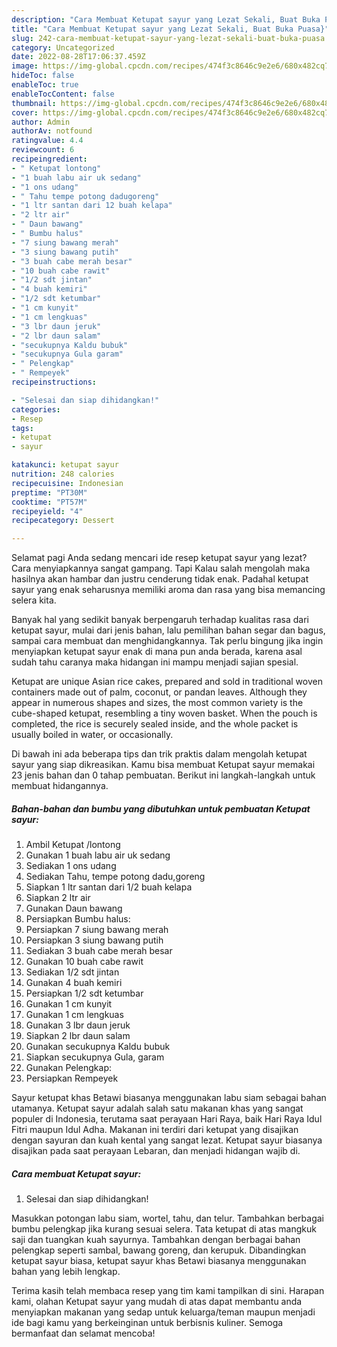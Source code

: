 ```yaml
---
description: "Cara Membuat Ketupat sayur yang Lezat Sekali, Buat Buka Puasa}"
title: "Cara Membuat Ketupat sayur yang Lezat Sekali, Buat Buka Puasa}"
slug: 242-cara-membuat-ketupat-sayur-yang-lezat-sekali-buat-buka-puasa
category: Uncategorized
date: 2022-08-28T17:06:37.459Z
image: https://img-global.cpcdn.com/recipes/474f3c8646c9e2e6/680x482cq70/ketupat-sayur-foto-resep-utama.jpg
hideToc: false
enableToc: true
enableTocContent: false
thumbnail: https://img-global.cpcdn.com/recipes/474f3c8646c9e2e6/680x482cq70/ketupat-sayur-foto-resep-utama.jpg
cover: https://img-global.cpcdn.com/recipes/474f3c8646c9e2e6/680x482cq70/ketupat-sayur-foto-resep-utama.jpg
author: Admin
authorAv: notfound
ratingvalue: 4.4
reviewcount: 6
recipeingredient:
- " Ketupat lontong"
- "1 buah labu air uk sedang"
- "1 ons udang"
- " Tahu tempe potong dadugoreng"
- "1 ltr santan dari 12 buah kelapa"
- "2 ltr air"
- " Daun bawang"
- " Bumbu halus"
- "7 siung bawang merah"
- "3 siung bawang putih"
- "3 buah cabe merah besar"
- "10 buah cabe rawit"
- "1/2 sdt jintan"
- "4 buah kemiri"
- "1/2 sdt ketumbar"
- "1 cm kunyit"
- "1 cm lengkuas"
- "3 lbr daun jeruk"
- "2 lbr daun salam"
- "secukupnya Kaldu bubuk"
- "secukupnya Gula garam"
- " Pelengkap"
- " Rempeyek"
recipeinstructions:

- "Selesai dan siap dihidangkan!"
categories:
- Resep
tags:
- ketupat
- sayur

katakunci: ketupat sayur 
nutrition: 248 calories
recipecuisine: Indonesian
preptime: "PT30M"
cooktime: "PT57M"
recipeyield: "4"
recipecategory: Dessert

---
```



Selamat pagi Anda sedang mencari ide resep ketupat sayur yang lezat? Cara menyiapkannya sangat gampang. Tapi Kalau salah mengolah maka hasilnya akan hambar dan justru cenderung tidak enak. Padahal ketupat sayur yang enak seharusnya memiliki aroma dan rasa yang bisa memancing selera kita.


Banyak hal yang sedikit banyak berpengaruh terhadap kualitas rasa dari ketupat sayur, mulai dari jenis bahan, lalu pemilihan bahan segar dan bagus, sampai cara membuat dan menghidangkannya. Tak perlu bingung jika ingin menyiapkan ketupat sayur enak di mana pun anda berada, karena asal sudah tahu caranya maka hidangan ini mampu menjadi sajian spesial.

Ketupat are unique Asian rice cakes, prepared and sold in traditional woven containers made out of palm, coconut, or pandan leaves. Although they appear in numerous shapes and sizes, the most common variety is the cube-shaped ketupat, resembling a tiny woven basket. When the pouch is completed, the rice is securely sealed inside, and the whole packet is usually boiled in water, or occasionally.


Di bawah ini ada beberapa tips dan trik praktis dalam mengolah ketupat sayur yang siap dikreasikan. Kamu bisa membuat Ketupat sayur memakai 23 jenis bahan dan 0 tahap pembuatan. Berikut ini langkah-langkah untuk membuat hidangannya.

<!--inarticleads1-->

##### Bahan-bahan dan bumbu yang dibutuhkan untuk pembuatan Ketupat sayur:

1. Ambil  Ketupat /lontong
1. Gunakan 1 buah labu air uk sedang
1. Sediakan 1 ons udang
1. Sediakan  Tahu, tempe potong dadu,goreng
1. Siapkan 1 ltr santan dari 1/2 buah kelapa
1. Siapkan 2 ltr air
1. Gunakan  Daun bawang
1. Persiapkan  Bumbu halus:
1. Persiapkan 7 siung bawang merah
1. Persiapkan 3 siung bawang putih
1. Sediakan 3 buah cabe merah besar
1. Gunakan 10 buah cabe rawit
1. Sediakan 1/2 sdt jintan
1. Gunakan 4 buah kemiri
1. Persiapkan 1/2 sdt ketumbar
1. Gunakan 1 cm kunyit
1. Gunakan 1 cm lengkuas
1. Gunakan 3 lbr daun jeruk
1. Siapkan 2 lbr daun salam
1. Gunakan secukupnya Kaldu bubuk
1. Siapkan secukupnya Gula, garam
1. Gunakan  Pelengkap:
1. Persiapkan  Rempeyek


Sayur ketupat khas Betawi biasanya menggunakan labu siam sebagai bahan utamanya. Ketupat sayur adalah salah satu makanan khas yang sangat populer di Indonesia, terutama saat perayaan Hari Raya, baik Hari Raya Idul Fitri maupun Idul Adha. Makanan ini terdiri dari ketupat yang disajikan dengan sayuran dan kuah kental yang sangat lezat. Ketupat sayur biasanya disajikan pada saat perayaan Lebaran, dan menjadi hidangan wajib di. 

<!--inarticleads2-->

##### Cara membuat Ketupat sayur:


1. Selesai dan siap dihidangkan!

Masukkan potongan labu siam, wortel, tahu, dan telur. Tambahkan berbagai bumbu pelengkap jika kurang sesuai selera. Tata ketupat di atas mangkuk saji dan tuangkan kuah sayurnya. Tambahkan dengan berbagai bahan pelengkap seperti sambal, bawang goreng, dan kerupuk. Dibandingkan ketupat sayur biasa, ketupat sayur khas Betawi biasanya menggunakan bahan yang lebih lengkap. 

Terima kasih telah membaca resep yang tim kami tampilkan di sini. Harapan kami, olahan Ketupat sayur yang mudah di atas dapat membantu anda menyiapkan makanan yang sedap untuk keluarga/teman maupun menjadi ide bagi kamu yang berkeinginan untuk berbisnis kuliner. Semoga bermanfaat dan selamat mencoba!
